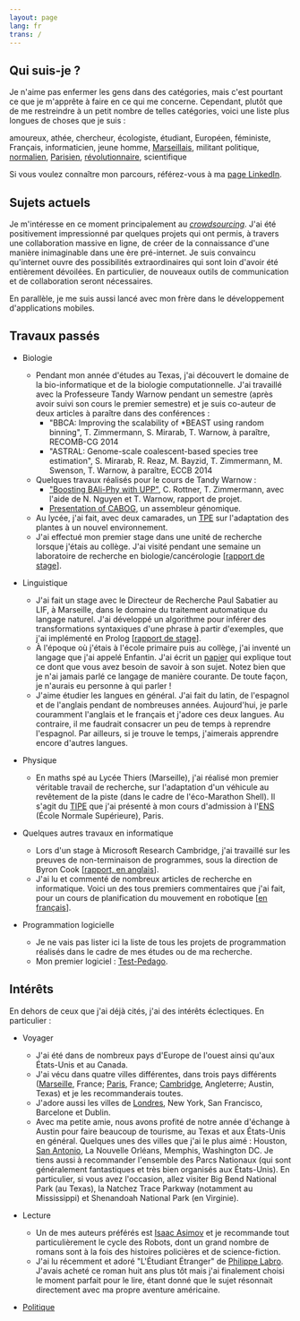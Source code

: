 ```yaml
---
layout: page
lang: fr
trans: /
---
```


Qui suis-je ?
-------------

Je n'aime pas enfermer les gens dans des catégories, mais c'est
pourtant ce que je m'apprête à faire en ce qui me concerne.
Cependant, plutôt que de me restreindre à un petit nombre de telles
catégories, voici une liste plus longues de choses que je suis :

amoureux, athée, chercheur, écologiste, étudiant, Européen, féministe,
Français, informaticien, jeune homme, [Marseillais](/marseille),
militant politique, [normalien](http://www.ens.fr),
[Parisien](/paris), [révolutionnaire](/changer-le-monde), scientifique

Si vous voulez connaître mon parcours,
référez-vous à ma [page LinkedIn](https://fr.linkedin.com/in/theozim).

Sujets actuels
--------------

Je m'intéresse en ce moment principalement au
[_crowdsourcing_](http://fr.wikipedia.org/wiki/Crowdsourcing).
J'ai été positivement impressionné par quelques projets qui ont
permis, à travers une collaboration massive en ligne, de créer
de la connaissance d'une manière inimaginable dans une ère pré-internet.
Je suis convaincu qu'internet ouvre des possibilités extraordinaires qui
sont loin d'avoir été entièrement dévoilées.
En particulier, de nouveaux outils de communication et de collaboration
seront nécessaires.

En parallèle, je me suis aussi lancé avec mon frère dans le
développement d'applications mobiles.

Travaux passés
--------------

* Biologie
	* Pendant mon année d'études au Texas,
	j'ai découvert le domaine de la bio-informatique et de la
	biologie computationnelle.
	J'ai travaillé avec la Professeure Tandy Warnow pendant un semestre
	(après avoir suivi son cours le premier semestre)
	et je suis co-auteur de deux articles
	à paraître dans des conférences :
		* "BBCA: Improving the scalability of *BEAST
		using random binning",
		T. Zimmermann, S. Mirarab, T. Warnow, à paraître, RECOMB-CG 2014
        * "ASTRAL: Genome-scale coalescent-based species tree
		estimation", S. Mirarab, R. Reaz, M. Bayzid, T. Zimmermann,
		M. Swenson, T. Warnow,
        à paraître, ECCB 2014
	* Quelques travaux réalisés pour le cours de Tandy Warnow :
		* ["Boosting BAli-Phy with UPP"](/pdf/boosting-bali-phy.pdf),
		C. Rottner, T. Zimmermann,
		avec l'aide de N. Nguyen et T. Warnow, rapport de projet.
		* [Presentation of CABOG](/pdf/presentation-CABOG.pdf),
		un assembleur génomique.
	* Au lycée, j'ai fait, avec deux camarades,
	un [TPE](/pdf/TPE.pdf)
	sur l'adaptation des plantes à un nouvel environnement.
	* J'ai effectué mon premier stage dans une unité de recherche
	lorsque j'étais au collège. J'ai visité pendant une semaine un
	laboratoire de recherche en biologie/cancérologie
	[[rapport de stage](/pdf/stage-IGC.pdf)].
	
* Linguistique
	* J'ai fait un stage avec le Directeur de Recherche Paul Sabatier
	au LIF, à Marseille, dans le domaine du traitement automatique
	du langage naturel.
	J'ai développé un algorithme pour inférer des transformations
	syntaxiques d'une phrase à partir d'exemples, que j'ai implémenté
	en Prolog [[rapport de stage](/pdf/stage-LIF.pdf)].
	* À l'époque où j'étais à l'école primaire puis au collège,
	j'ai inventé un langage que j'ai appelé Enfantin.
	J'ai écrit un [papier](/pdf/enfantin.pdf)
	qui explique tout ce dont que vous avez
	besoin de savoir à son sujet.
	Notez bien que je n'ai jamais parlé ce langage de manière courante.
	De toute façon, je n'aurais eu personne à qui parler !
	* J'aime étudier les langues en général. J'ai fait du latin, de
	l'espagnol et de l'anglais pendant de nombreuses années.
	Aujourd'hui, je parle couramment l'anglais et le français et
	j'adore ces deux langues.
	Au contraire, il me faudrait consacrer un peu de temps à reprendre
	l'espagnol. Par ailleurs, si je trouve le temps, j'aimerais
	apprendre encore d'autres langues.
	
* Physique
	* En maths spé au Lycée Thiers (Marseille), j'ai réalisé mon
	premier véritable travail de recherche, sur l'adaptation
	d'un véhicule au revêtement de la piste (dans le cadre
	de l'éco-Marathon Shell).
	Il s'agit du
	[TIPE](/pdf/TIPE.pdf) que
	j'ai présenté à mon cours d'admission à
	l'[ENS](http://www.ens.fr) (École Normale Supérieure), Paris.
	
* Quelques autres travaux en informatique
	* Lors d'un stage à Microsoft Research Cambridge,
	j'ai travaillé sur les preuves de non-terminaison de programmes,
	sous la direction de Byron Cook
	[[rapport, en anglais](/pdf/internship-MSRC.pdf)].
	* J'ai lu et commenté de nombreux articles de recherche en
	informatique. Voici un des tous premiers commentaires que j'ai
	fait, pour un cours de planification du mouvement en robotique
	[[en français](/pdf/planification-trajectoires.pdf)].
	
* Programmation logicielle 
	* Je ne vais pas lister ici la liste de tous les projets de
	programmation réalisés dans le cadre de mes études ou de
	ma recherche.
	* Mon premier logiciel : [Test-Pedago](/test-pedago).
	
Intérêts
--------

En dehors de ceux que j'ai déjà cités, j'ai des intérêts éclectiques.
En particulier :

* Voyager
	* J'ai été dans de nombreux pays d'Europe de l'ouest ainsi
	qu'aux États-Unis et au Canada.
	* J'ai vécu dans quatre villes différentes, dans trois pays
	différents ([Marseille](/marseille), France; [Paris](/paris), France;
	[Cambridge](/cambridge), Angleterre; Austin, Texas)
	et je les recommanderais toutes.
	* J'adore aussi les villes de [Londres](/londres), New York,
	San Francisco, Barcelone et Dublin.
	* Avec ma petite amie, nous avons profité de notre année d'échange
	à Austin pour faire beaucoup de tourisme, au Texas et aux États-Unis
	en général.
	Quelques unes des villes que j'ai le plus aimé :
	Houston, [San Antonio](/san-antonio), La Nouvelle Orléans,
	Memphis, Washington DC.
	Je tiens aussi à recommander l'ensemble des Parcs Nationaux
	(qui sont généralement fantastiques et très bien organisés aux
	États-Unis). En particulier, si vous avez l'occasion, allez visiter
	Big Bend National Park (au Texas), la Natchez Trace Parkway
	(notamment au Mississippi) et Shenandoah National Park (en Virginie).
	
* Lecture
	* Un de mes auteurs préférés est
	[Isaac Asimov](http://fr.wikipedia.org/wiki/Isaac_Asimov)
	et je recommande tout particulièrement le cycle des Robots,
	dont un grand nombre de romans sont à la fois
	des histoires policières et de science-fiction.
	* J'ai lu récemment et adoré "L'Étudiant Étranger" de
	[Philippe Labro](http://fr.wikipedia.org/wiki/Philippe_Labro).
	J'avais acheté ce roman huit ans plus tôt mais j'ai finalement
	choisi le moment parfait pour le lire, étant donné que le sujet
	résonnait directement avec ma propre aventure américaine.
	
* [Politique](/changer-le-monde)